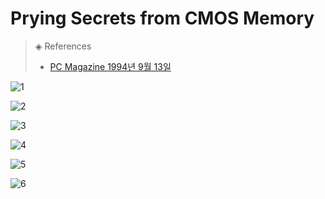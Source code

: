 # Prying Secrets from CMOS Memory
> ◈ References
>
>  - [PC Magazine 1994년 9월 13일](https://books.google.co.kr/books?id=WKaekAHjQ1EC&pg=PA347&lpg=PA347&dq=%22RTC+alarm+code%22&source=bl&ots=A4PV10ag1f&sig=ACfU3U0Ly2_RK_Rmsl2eF2DVr3kiPmHgQw&hl=ko&sa=X&ved=2ahUKEwjpl_Tsor76AhXLbd4KHSl2BaUQ6AF6BAgDEAM#v=onepage&q&f=false)





![1](./_media/1.PNG)

![2](./_media/2.PNG)

![3](./_media/3.PNG)

![4](./_media/4.PNG)

![5](./_media/5.PNG)

![6](./_media/6.PNG)
